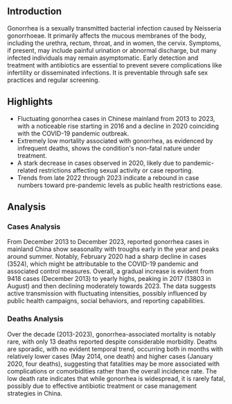 ## Introduction

Gonorrhea is a sexually transmitted bacterial infection caused by Neisseria gonorrhoeae. It primarily affects the mucous membranes of the body, including the urethra, rectum, throat, and in women, the cervix. Symptoms, if present, may include painful urination or abnormal discharge, but many infected individuals may remain asymptomatic. Early detection and treatment with antibiotics are essential to prevent severe complications like infertility or disseminated infections. It is preventable through safe sex practices and regular screening.

## Highlights

- Fluctuating gonorrhea cases in Chinese mainland from 2013 to 2023, with a noticeable rise starting in 2016 and a decline in 2020 coinciding with the COVID-19 pandemic outbreak. <br/>
- Extremely low mortality associated with gonorrhea, as evidenced by infrequent deaths, shows the condition's non-fatal nature under treatment. <br/>
- A stark decrease in cases observed in 2020, likely due to pandemic-related restrictions affecting sexual activity or case reporting. <br/>
- Trends from late 2022 through 2023 indicate a rebound in case numbers toward pre-pandemic levels as public health restrictions ease. <br/>

## Analysis

### Cases Analysis
From December 2013 to December 2023, reported gonorrhea cases in mainland China show seasonality with troughs early in the year and peaks around summer. Notably, February 2020 had a sharp decline in cases (3524), which might be attributable to the COVID-19 pandemic and associated control measures. Overall, a gradual increase is evident from 9418 cases (December 2013) to yearly highs, peaking in 2017 (13803 in August) and then declining moderately towards 2023. The data suggests active transmission with fluctuating intensities, possibly influenced by public health campaigns, social behaviors, and reporting capabilities.

### Deaths Analysis
Over the decade (2013-2023), gonorrhea-associated mortality is notably rare, with only 13 deaths reported despite considerable morbidity. Deaths are sporadic, with no evident temporal trend, occurring both in months with relatively lower cases (May 2014, one death) and higher cases (January 2020, four deaths), suggesting that fatalities may be more associated with complications or comorbidities rather than the overall incidence rate. The low death rate indicates that while gonorrhea is widespread, it is rarely fatal, possibly due to effective antibiotic treatment or case management strategies in China.
